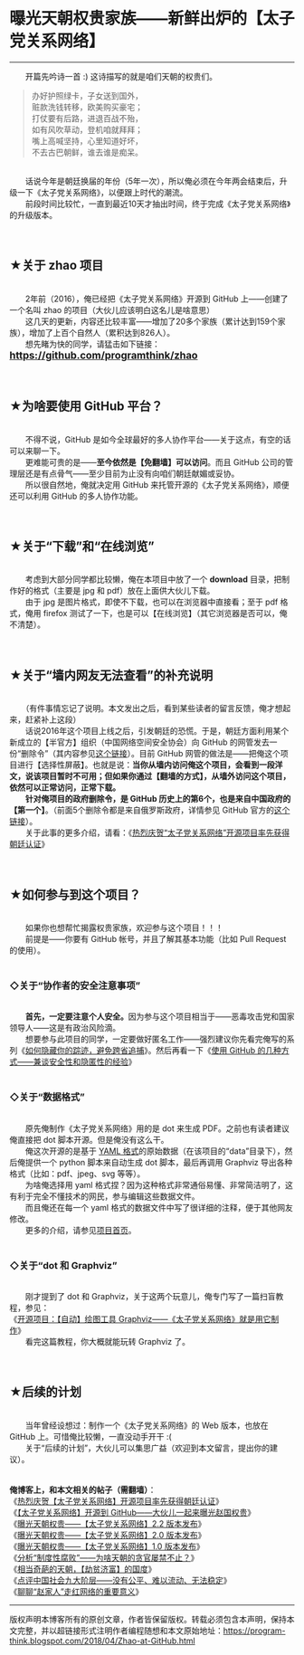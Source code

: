 # 曝光天朝权贵家族——新鲜出炉的【太子党关系网络】 

-----

<div class="post-body entry-content">
　　开篇先吟诗一首 :) 这诗描写的就是咱们天朝的权贵们。<br/>
<blockquote>办好护照绿卡，子女送到国外，<br/>
赃款洗钱转移，欧美购买豪宅；<br/>
打仗要有后路，进退百战不殆，<br/>
如有风吹草动，登机咱就拜拜；<br/>
嘴上高喊坚持，心里知道好坏，<br/>
不去古巴朝鲜，谁去谁是痴呆。</blockquote><br/>
　　话说今年是朝廷换届的年份（5年一次），所以俺必须在今年两会结束后，升级一下《太子党关系网络》，以便跟上时代的潮流。<br/>
　　前段时间比较忙，一直到最近10天才抽出时间，终于完成《太子党关系网络》的升级版本。<a name="more"></a><br/>
<br/>
<br/>
<h2>★关于 zhao 项目</h2><br/>
　　2年前（2016），俺已经把《太子党关系网络》开源到 GitHub 上——创建了一个名叫 zhao 的项目（大伙儿应该明白这名儿是啥意思）<br/>
　　这几天的更新，内容还比较丰富——增加了20多个家族（累计达到159个家族），增加了上百个自然人（累积达到826人）。<br/>
　　想先睹为快的同学，请猛击如下链接：<br/>
<b style="font-size:125%;"><a href="https://github.com/programthink/zhao" target="_blank">https://github.com/programthink/zhao</a></b><br/>
<br/>
<br/>
<h2>★为啥要使用 GitHub 平台？</h2><br/>
　　不得不说，GitHub 是如今全球最好的多人协作平台——关于这点，有空的话可以来聊一下。<br/>
　　更难能可贵的是——<b>至今依然是【免翻墙】可以访问</b>。而且 GitHub 公司的管理层还是有点骨气——至少目前为止没有向咱们朝廷献媚或妥协。<br/>
　　所以很自然地，俺就决定用 GitHub 来托管开源的《太子党关系网络》，顺便还可以利用 GitHub 的多人协作功能。<br/>
<br/>
<br/>
<h2>★关于“下载”和“在线浏览”</h2><br/>
　　考虑到大部分同学都比较懒，俺在本项目中放了一个 <b>download</b> 目录，把制作好的格式（主要是 jpg 和 pdf）放在上面供大伙儿下载。<br/>
　　由于 jpg 是图片格式，即使不下载，也可以在浏览器中直接看；至于 pdf 格式，俺用 firefox 测试了一下，也是可以【在线浏览】（其它浏览器是否可以，俺不清楚）。<br/>
<br/>
<br/>
<h2>★关于“墙内网友无法查看”的补充说明</h2><br/>
　　（有件事情忘记了说明。本文发出之后，看到某些读者的留言反馈，俺才想起来，赶紧补上这段）<br/>
　　话说2016年这个项目上线之后，引发朝廷的恐慌。于是，朝廷方面利用某个新成立的【半官方】组织（中国网络空间安全协会）向 GitHub 的网管发去一份“删除令”（其内容参见<a href="https://github.com/github/gov-takedowns/blob/master/China/2016/2016-06-08-programthink-zhao.md" rel="nofollow" target="_blank">这个链接</a>）。目前 GitHub 网管的做法是——把俺这个项目进行【选择性屏蔽】。也就是说：<b>当你从墙内访问俺这个项目，会看到一段洋文，说该项目暂时不可用；但如果你通过【翻墙的方式】，从墙外访问这个项目，依然可以正常访问，正常下载。</b><br/>
　　<b>针对俺项目的政府删除令，是 GitHub 历史上的第6个，也是来自中国政府的【第一个】</b>。（前面5个删除令都是来自俄罗斯政府，详情参见 GitHub 官方的<a href="https://github.com/github/gov-takedowns" rel="nofollow" target="_blank">这个链接</a>）。<br/>
　　关于此事的更多介绍，请看：《<a href="../../2016/06/github-take-down-zhao-repository.md">热烈庆贺“太子党关系网络”开源项目率先获得朝廷认证</a>》<br/>
<br/>
<br/>
<h2>★如何参与到这个项目？</h2><br/>
　　如果你也想帮忙揭露权贵家族，欢迎参与这个项目！！！<br/>
　　前提是——你要有 GitHub 帐号，并且了解其基本功能（比如 Pull Request 的使用）。<br/>
<br/>
<h3>◇关于“协作者的安全注意事项”</h3><br/>
　　<b>首先，一定要注意个人安全。</b>因为参与这个项目相当于——恶毒攻击党和国家领导人——这是有政治风险滴。<br/>
　　想要参与此项目的同学，一定要做好匿名工作——强烈建议你先看完俺写的系列《<a href="../../2010/04/howto-cover-your-tracks-0.md">如何隐藏你的踪迹，避免跨省追捕</a>》。然后再看一下《<a href="../../2016/03/GitHub-Security-Tips.md">使用 GitHub 的几种方式——兼谈安全性和隐匿性的经验</a>》<br/>
<br/>
<h3>◇关于“数据格式”</h3><br/>
　　原先俺制作《太子党关系网络》用的是 dot 来生成 PDF。之前也有读者建议俺直接把 dot 脚本开源。但是俺没有这么干。<br/>
　　俺这次开源的是基于 <a href="https://zh.wikipedia.org/wiki/YAML" rel="nofollow" target="_blank">YAML 格式</a>的原始数据（在该项目的“data”目录下），然后俺提供一个 python 脚本来自动生成 dot 脚本，最后再调用 Graphviz 导出各种格式（比如：pdf、jpeg、svg 等等）。<br/>
　　为啥俺选择用 yaml 格式捏？因为这种格式非常通俗易懂、非常简洁明了，这有利于完全不懂技术的网民，参与编辑这些数据文件。<br/>
　　而且俺还在每一个 yaml 格式的数据文件中写了很详细的注释，便于其他网友修改。<br/>
　　更多的介绍，请参见<a href="https://github.com/programthink/zhao" target="_blank">项目首页</a>。<br/>
<br/>
<h3>◇关于“dot 和 Graphviz”</h3><br/>
　　刚才提到了 dot 和 Graphviz，关于这两个玩意儿，俺专门写了一篇扫盲教程，参见：<br/>
《<a href="../../2016/02/opensource-review-graphviz.md">开源项目：【自动】绘图工具 Graphviz——《太子党关系网络》就是用它制作</a>》<br/>
　　看完这篇教程，你大概就能玩转 Graphviz 了。<br/>
<br/>
<br/>
<h2>★后续的计划</h2><br/>
　　当年曾经设想过：制作一个《太子党关系网络》的 Web 版本，也放在 GitHub 上。可惜俺比较懒，一直没动手开干 :(<br/>
　　关于“后续的计划”，大伙儿可以集思广益（欢迎到本文留言，提出你的建议）。<br/>
<br/>
<br/>
<b>俺博客上，和本文相关的帖子（需翻墙）</b>：<br/>
《<a href="../../2016/06/github-take-down-zhao-repository.md">热烈庆贺【太子党关系网络】开源项目率先获得朝廷认证</a>》<br/>
《<a href="../../2016/02/Zhao-at-GitHub.md">【太子党关系网络】开源到 GitHub——大伙儿一起来曝光赵国权贵</a>》<br/>
《<a href="../../2015/02/Princelings.md">曝光天朝权贵——【太子党关系网络】2.2 版本发布</a>》<br/>
《<a href="../../2013/03/princelings.md">曝光天朝权贵——【太子党关系网络】2.0 版本发布</a>》<br/>
《<a href="../../2012/11/princelings.md">曝光天朝权贵——【太子党关系网络】1.0 版本发布</a>》<br/>
《<a href="../../2014/07/corruption-and-form-of-government.md">分析“制度性腐败”——为啥天朝的贪官屡禁不止？</a>》<br/>
《<a href="../../2018/07/Robbing-the-Poor-Funding-the-Rich.md">相当奇葩的天朝，【劫贫济富】的国度</a>》<br/>
《<a href="../../2013/12/chinese-social-stratification.md">点评中国社会九大阶层——没有公平、难以流动、无法稳定</a>》<br/>
《<a href="../../2016/01/Zhao-Family.md">聊聊“赵家人”走红网络的重要意义</a>》
</div>


------------------------------------------------

版权声明本博客所有的原创文章，作者皆保留版权。转载必须包含本声明，保持本文完整，并以超链接形式注明作者编程随想和本文原始地址：https://program-think.blogspot.com/2018/04/Zhao-at-GitHub.html
